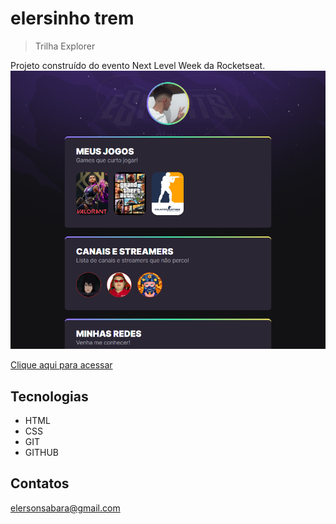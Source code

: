  # elersinho trem

 > Trilha Explorer

Projeto construído do evento Next Level Week da Rocketseat.
![preview](.github/preview.png)

[Clique aqui para acessar](https://vzelerson.github.io/nwl-esports)

## Tecnologias

- HTML
- CSS
- GIT
- GITHUB

 ## Contatos

 elersonsabara@gmail.com